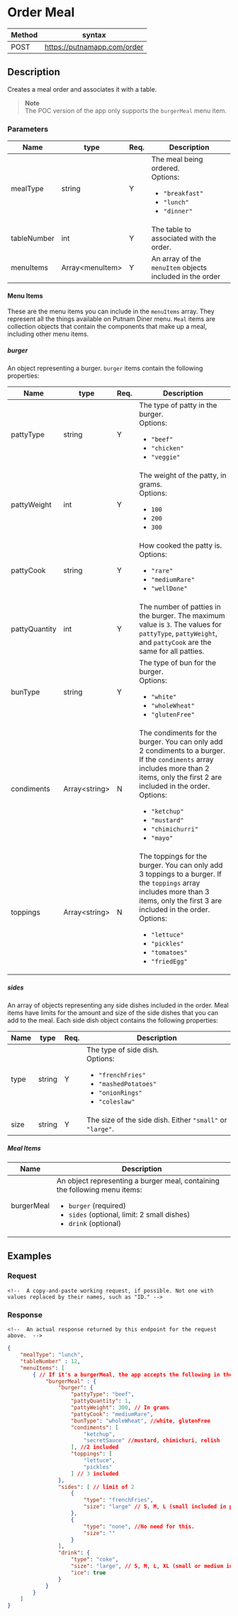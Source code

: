 # Order Meal

Method | syntax
----- | ----------
POST | https://putnamapp.com/order


## Description

Creates a meal order and associates it with a table.

> **Note**  
> The POC version of the app only supports the `burgerMeal` menu item.

### Parameters

Name | type | Req. | Description
---- | ----- | ----- | --------------------
mealType | string | Y |  The meal being ordered. <br>Options: <ul><li>`"breakfast"`</li><li>`"lunch"`</li><li>`"dinner"`</li></ul>
tableNumber | int  | Y | The table to associated with the order.
menuItems | Array\<menuItem\>| Y | An array of the `menuItem` objects included in the order

#### Menu Items

These are the menu items you can include in the `menuItems` array. They represent all the things available on Putnam Diner menu. `Meal` items are collection objects that contain the components that make up a meal, including other menu items.

##### burger
An object representing a burger. `burger` items contain the following properties:

Name | type | Req. | Description
-----| -----| ---- | -----------
pattyType | string | Y | The type of patty in the burger. <br>Options: <ul><li>`"beef"`</li><li>`"chicken"`</li><li>`"veggie"`</li></ul>
pattyWeight | int | Y | The weight of the patty, in grams. <br>Options: <ul><li>`100`</li><li>`200`</li><li>`300`</li></ul>
pattyCook | string | Y | How cooked the patty is. <br>Options: <ul><li>`"rare"`</li><li>`"mediumRare"`</li><li>`"wellDone"`</li></ul>
pattyQuantity | int | Y | The number of patties in the burger. The maximum value is `3`. The values for `pattyType`, `pattyWeight`, and `pattyCook` are the same for all patties.
bunType | string | Y | The type of bun for the burger. <br>Options: <ul><li>`"white"`</li><li>`"wholeWheat"`</li><li>`"glutenFree"`</li></ul>
condiments | Array\<string\> | N | The condiments for the burger. You can only add 2 condiments to a burger. If the `condiments` array includes more than 2 items, only the first 2 are included in the order. <br>Options: <ul><li>`"ketchup"`</li><li>`"mustard"`</li><li>`"chimichurri"`</li><li>`"mayo"`</li></ul>
toppings | Array\<string\> | N | The toppings for the burger. You can only add 3 toppings to a burger. If the `toppings` array includes more than 3 items, only the first 3 are included in the order. <br>Options: <ul><li>`"lettuce"`</li><li>`"pickles"`</li><li>`"tomatoes"`</li><li>`"friedEgg"`</li></ul>


##### sides
An array of objects representing any side dishes included in the order. Meal items have limits for the amount and size of the side dishes that you can add to the meal. Each side dish object contains the following properties:

Name | type | Req.| Description
---- | ---- | --- | -----------
type | string | Y | The type of side dish. <br>Options: <ul><li>`"frenchFries"`</li><li>`"mashedPotatoes"`</li><li>`"onionRings"`</li><li>`"coleslaw"`</li></ul>
size | string | Y | The size of the side dish. Either `"small"` or `"large"`.

##### Meal Items
Name | Description
---- | -----------
burgerMeal | An object representing a burger meal, containing the following menu items: <ul><li>`burger` (required)</li><li>`sides` (optional, limit: 2 small dishes)</li><li>`drink` (optional)</li></ul>


<!-- Replace the two example rows and include rows for all your parameters. -->
<!-- If one of the parameters has a set of sub-parameters, create a table or bulleted list for that, but proceed with caution. If the API is complex, there might be an easier way to do your reference section than writing markup by hand. -->

## Examples

### Request

```HTTP
<!--  A copy-and-paste working request, if possible. Not one with values replaced by their names, such as "ID." -->

```

<!-- Follow with comments to explain what each part of the request is doing -->

### Response

```HTTP
<!--  An actual response returned by this endpoint for the request above.  -->

```

<!-- Write a comment explaining the response, if it would be helpful. For a response with a complicated schema, create a table like the one used above for the request.  -->

```JSON
{
    "mealType": "lunch",
    "tableNumber" : 12,
    "menuItems": [
        { // If it's a burgerMeal, the app accepts the following in the "mealComponents" section (burger (required), sides (optional), drink(optional))
            "burgerMeal" : {
                "burger": {
                    "pattyType": "beef",
                    "pattyQuantity": 1,
                    "pattyWeight": 300, // In grams
                    "pattyCook": "mediumRare",
                    "bunType": "wholeWheat", //white, glutenFree
                    "condiments": [
                        "ketchup",
                        "secretSauce" //mustard, chimichuri, relish
                    ], //2 included
                    "toppings": [
                        "lettuce",
                        "pickles"
                    ] // 3 included
                },
                "sides": [ // limit of 2
                    {
                        "type": "frenchFries",
                        "size": "large" // S, M, L (small included in price, M and L add to price)
                    },
                    {
                        "type": "none", //No need for this.
                        "size": ""
                    }
                ],
                "drink": {
                    "type": "coke",
                    "size": "large", // S, M, L, XL (small or medium included in price, L, XL add to price)
                    "ice": true
                }
            }
        }
    ]
}
```
